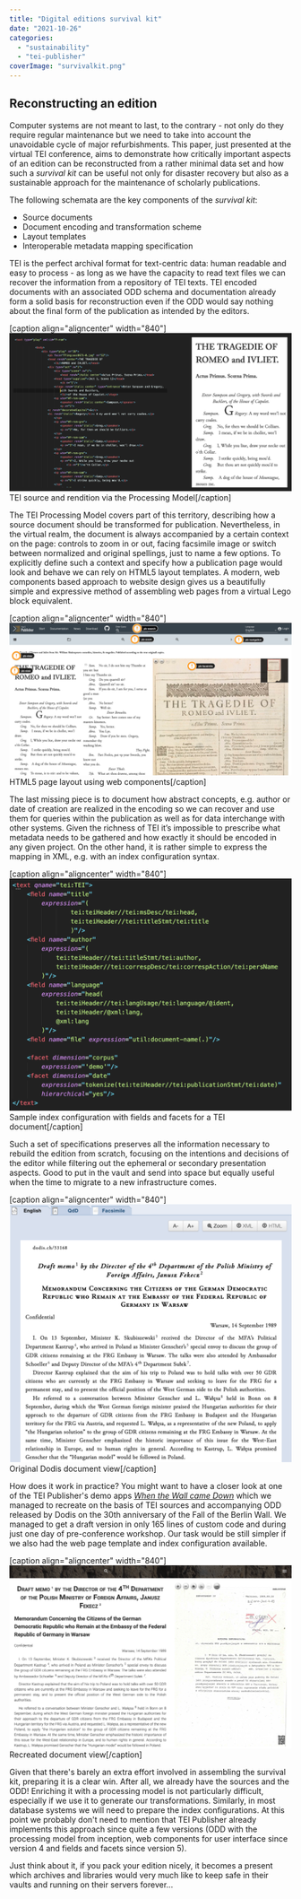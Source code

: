 ```yaml
---
title: "Digital editions survival kit"
date: "2021-10-26"
categories: 
  - "sustainability"
  - "tei-publisher"
coverImage: "survivalkit.png"
---
```


## Reconstructing an edition

Computer systems are not meant to last, to the contrary - not only do they require regular maintenance but we need to take into account the unavoidable cycle of major refurbishments. This paper, just presented at the virtual TEI conference, aims to demonstrate how critically important aspects of an edition can be reconstructed from a rather minimal data set and how such a _survival kit_ can be useful not only for disaster recovery but also as a sustainable approach for the maintenance of scholarly publications.

The following schemata are the key components of the _survival kit_:

- Source documents
- Document encoding and transformation scheme
- Layout templates
- Interoperable metadata mapping specification

TEI is the perfect archival format for text-centric data: human readable and easy to process - as long as we have the capacity to read text files we can recover the information from a repository of TEI texts. TEI encoded documents with an associated ODD schema and documentation already form a solid basis for reconstruction even if the ODD would say nothing about the final form of the publication as intended by the editors.

\[caption align="aligncenter" width="840"\]![TEI source and rendition via the Processing Model](/img/processingmodel.png)TEI source and rendition via the Processing Model\[/caption\]

The TEI Processing Model covers part of this territory, describing how a source document should be transformed for publication. Nevertheless, in the virtual realm, the document is always accompanied by a certain context on the page: controls to zoom in or out, facing facsimile image or switch between normalized and original spellings, just to name a few options. To explicitly define such a context and specify how a publication page would look and behave we can rely on HTML5 layout templates. A modern, web components based approach to website design gives us a beautifully simple and expressive method of assembling web pages from a virtual Lego block equivalent.

\[caption align="aligncenter" width="840"\]![HTML5 page layout using web components](/img/components.png)HTML5 page layout using web components\[/caption\]

The last missing piece is to document how abstract concepts, e.g. author or date of creation are realized in the encoding so we can recover and use them for queries within the publication as well as for data interchange with other systems. Given the richness of TEI it’s impossible to prescribe what metadata needs to be gathered and how exactly it should be encoded in any given project. On the other hand, it is rather simple to express the mapping in XML, e.g. with an index configuration syntax.

\[caption align="aligncenter" width="840"\]![Sample index configuration with fields and facets](/img/indexconfiguration.png)Sample index configuration with fields and facets for a TEI document\[/caption\]

Such a set of specifications preserves all the information necessary to rebuild the edition from scratch, focusing on the intentions and decisions of the editor while filtering out the ephemeral or secondary presentation aspects. Good to put in the vault and send into space but equally useful when the time to migrate to a new infrastructure comes.

\[caption align="aligncenter" width="840"\]![original Dodis layout](/img/dodis.png) Original Dodis document view\[/caption\]

How does it work in practice? You might want to have a closer look at one of the TEI Publisher's demo apps [_When the Wall came Down_](https://github.com/eeditiones/dodis-wall) which we managed to recreate on the basis of TEI sources and accompanying ODD released by Dodis on the 30th anniversary of the Fall of the Berlin Wall. We managed to get a draft version in only 165 lines of custom code and during just one day of pre-conference workshop. Our task would be still simpler if we also had the web page template and index configuration available.

\[caption align="aligncenter" width="840"\]![reconstructed layout](/img/wall.png) Recreated document view\[/caption\]

Given that there's barely an extra effort involved in assembling the survival kit, preparing it is a clear win. After all, we already have the sources and the ODD! Enriching it with a processing model is not particularly difficult, especially if we use it to generate our transformations. Similarly, in most database systems we will need to prepare the index configurations. At this point we probably don't need to mention that TEI Publisher already implements this approach since quite a few versions (ODD with the processing model from inception, web components for user interface since version 4 and fields and facets since version 5).

Just think about it, if you pack your edition nicely, it becomes a present which archives and libraries would very much like to keep safe in their vaults and running on their servers forever...
